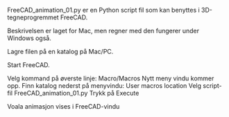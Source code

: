 FreeCAD_animation_01.py
er en Python script fil som kan benyttes i 3D-tegneprogremmet FreeCAD.

Beskrivelsen er laget for Mac, men regner med den fungerer under Windows også.

Lagre filen på en katalog på Mac/PC.

Start FreeCAD.

Velg kommand på øverste linje: Macro/Macros
Nytt meny vindu kommer opp.
Finn katalog nederst på menyvindu: User macros location
Velg script-fil FreeCAD_animation_01.py
Trykk på Execute

Voala animasjon vises i FreeCAD-vindu
